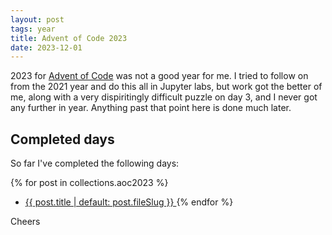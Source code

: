 ```yaml
---
layout: post
tags: year
title: Advent of Code 2023
date: 2023-12-01
---
```


2023 for [Advent of Code](https://www.adventofcode.com/2023) was not a good year for me.  I tried to follow on from the 2021 year and do this all in Jupyter labs, but work got the better of me, along with a very dispiritingly difficult puzzle on day 3, and I never got any further in year.
Anything past that point here is done much later.

## Completed days
  So far I've completed the following days:

{% for post in collections.aoc2023 %}
  * [ {{ post.title | default: post.fileSlug }} ]({{post.url}})
{% endfor %}

Cheers